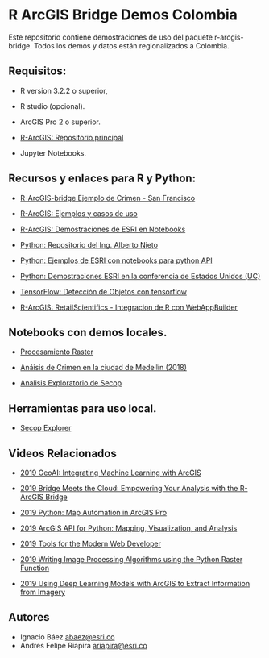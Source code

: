 # R ArcGIS Bridge Demos Colombia

Este repositorio contiene demostraciones de uso del paquete r-arcgis-bridge. Todos los demos y datos están regionalizados a Colombia.


## Requisitos:


- R version 3.2.2 o superior, 

- R studio (opcional). 

- ArcGIS Pro 2 o superior. 

- [R-ArcGIS: Repositorio principal](https://github.com/R-ArcGIS)

- Jupyter Notebooks. 

## Recursos y enlaces para R y Python:


- [R-ArcGIS-bridge Ejemplo de Crimen - San Francisco](https://learn.arcgis.com/es/projects/analyze-crime-using-statistics-and-the-r-arcgis-bridge/lessons/install-the-r-arcgis-bridge-and-start-statistical-analysis.htm)

- [R-ArcGIS: Ejemplos y casos de uso](https://github.com/R-ArcGIS/r-sample-tools)

- [R-ArcGIS: Demostraciones de ESRI en Notebooks](https://github.com/R-ArcGIS/R-Bridge-Tutorial-Notebooks)

- [Python: Repositorio del Ing. Alberto Nieto](https://github.com/Qberto?tab=repositories)

- [Python: Ejemplos de ESRI con notebooks para python API](https://github.com/Esri/arcgis-python-api/tree/master/samples)

- [Python: Demostraciones ESRI en la conferencia de Estados Unidos (UC)](https://github.com/Esri/arcgis-python-api/tree/conference_talks/talks)

- [TensorFlow: Detección de Objetos con tensorflow](https://github.com/tensorflow/models/tree/master/research/object_detection)

- [R-ArcGIS: RetailScientifics - Integracion de R con WebAppBuilder](https://github.com/R-ArcGIS/RetailScientifics)


## Notebooks con demos locales.

- [Procesamiento Raster](notebooks/Raster_Notebook.ipynb)

- [Anáisis de Crimen en la ciudad de Medellín (2018)](notebooks/Crime.ipynb)

- [Analisis Exploratorio de Secop](notebooks/SecopExplorer.ipynb)

## Herramientas para uso local. 

- [Secop Explorer](doc/Secop_Explorer.md)

## Videos Relacionados

- [2019 GeoAI: Integrating Machine Learning with ArcGIS](https://www.esri.com/videos/watch?videoid=yfu34c_XxXo&title=geoai-integrating-machine-learning-with-arcgis)

- [2019 Bridge Meets the Cloud: Empowering Your Analysis with the R-ArcGIS Bridge](https://www.esri.com/videos/watch?videoid=5WyzAhQsXv4&title=Bridge%20Meets%20the%20Cloud%3A%20Empowering%20Your%20Analysis%20with%20the%20R-ArcGIS%20Bridge)

- [2019 Python: Map Automation in ArcGIS Pro](https://www.youtube.com/watch?v=VDp6jwxW5h4)

- [2019 ArcGIS API for Python: Mapping, Visualization, and Analysis](https://www.youtube.com/watch?v=mKjyeesUr80)

- [2019 Tools for the Modern Web Developer](https://www.youtube.com/watch?v=ygQ25o7yCSI)

- [2019 Writing Image Processing Algorithms using the Python Raster Function](https://www.youtube.com/watch?v=FenT61l-xyQ)

- [2019 Using Deep Learning Models with ArcGIS to Extract Information from Imagery](https://www.youtube.com/watch?v=RtagUu7t63c)

## Autores

- Ignacio Báez abaez@esri.co
- Andres Felipe Riapira ariapira@esri.co



